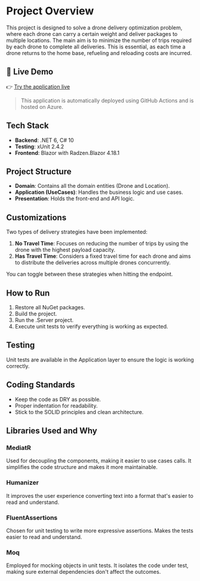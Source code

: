 ﻿# Project Overview

This project is designed to solve a drone delivery optimization problem, where each drone can carry a certain weight and deliver packages to multiple locations. The main aim is to minimize the number of trips required by each drone to complete all deliveries. This is essential, as each time a drone returns to the home base, refueling and reloading costs are incurred.

## 🚀 Live Demo

👉 [Try the application live](https://dronecodingtest.azurewebsites.net/)

> This application is automatically deployed using GitHub Actions and is hosted on Azure.

## Tech Stack

- **Backend**: .NET 6, C# 10
- **Testing**: xUnit 2.4.2
- **Frontend**: Blazor with Radzen.Blazor 4.18.1

## Project Structure

- **Domain**: Contains all the domain entities (Drone and Location).
- **Application (UseCases)**: Handles the business logic and use cases.
- **Presentation**: Holds the front-end and API logic.

## Customizations

Two types of delivery strategies have been implemented:
1. **No Travel Time**: Focuses on reducing the number of trips by using the drone with the highest payload capacity.
2. **Has Travel Time**: Considers a fixed travel time for each drone and aims to distribute the deliveries across multiple drones concurrently.

You can toggle between these strategies when hitting the endpoint.

## How to Run

1. Restore all NuGet packages.
2. Build the project.
3. Run the .Server project.
4. Execute unit tests to verify everything is working as expected.

## Testing

Unit tests are available in the Application layer to ensure the logic is working correctly.

## Coding Standards

- Keep the code as DRY as possible.
- Proper indentation for readability.
- Stick to the SOLID principles and clean architecture.

## Libraries Used and Why

### MediatR
Used for decoupling the components, making it easier to use cases calls. It simplifies the code structure and makes it more maintainable.

### Humanizer
It improves the user experience converting text into a format that's easier to read and understand.

### FluentAssertions
Chosen for unit testing to write more expressive assertions. Makes the tests easier to read and understand.

### Moq
Employed for mocking objects in unit tests. It isolates the code under test, making sure external dependencies don't affect the outcomes.

